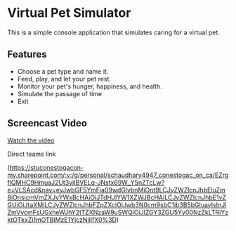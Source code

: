 # Virtual Pet Simulator
This is a simple console application that simulates caring for a virtual pet.

## Features
- Choose a pet type and name it.
- Feed, play, and let your pet rest.
- Monitor your pet's hunger, happiness, and health.
- Simulate the passage of time
- Exit

## Screencast Video
[Watch the video](https://youtu.be/RXkxV2TRw3o)

Direct teams link 

(https://stuconestogacon-my.sharepoint.com/:v:/g/personal/schaudhary4947_conestogac_on_ca/EZrgflQMHC9HmuaJ2Ut3vjIBVELq-JNstx69W_Y5nZTcLw?e=VLSAcd&nav=eyJwbGF5YmFja09wdGlvbnMiOnt9LCJyZWZlcnJhbEluZm8iOnsicmVmZXJyYWxBcHAiOiJTdHJlYW1XZWJBcHAiLCJyZWZlcnJhbE1vZGUiOiJtaXMiLCJyZWZlcnJhbFZpZXciOiJwb3N0cm9sbC1jb3B5bGluayIsInJlZmVycmFsUGxheWJhY2tTZXNzaW9uSWQiOiJlZGY3ZGU5Yy00NzZkLTRiYzktOTkxZi1mOTBlMzE1YjczNjIifX0%3D)
